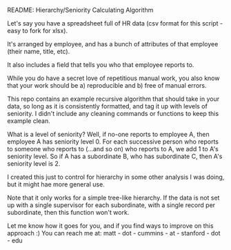 README: Hierarchy/Seniority Calculating Algorithm

Let's say you have a spreadsheet full of HR data (csv format for this script - easy to fork for xlsx).

It's arranged by employee, and has a bunch of attributes of that employee (their name, title, etc).

It also includes a field that tells you who that employee reports to.

While you do have a secret love of repetitious manual work, you also know that your work should be a) reproducible and b) free of manual errors.

This repo contains an example recursive algorithm that should take in your data, so long as it is consistently formatted, and tag it up with levels of seniority. I didn't include any cleaning commands or functions to keep this example clean.

What is a level of seniority? Well, if no-one reports to employee A, then employee A has seniority level 0. For each successive person who reports to someone who reports to (...and so on) who reports to A, we add 1 to A's seniority level. So if A has a subordinate B, who has subordinate C, then A's seniority level is 2.

I created this just to control for hierarchy in some other analysis I was doing, but it might hae more general use. 

Note that it only works for a simple tree-like hierarchy. If the data is not set up with a single supervisor for each subordinate, with a single record per subordinate, then this function won't work.

Let me know how it goes for you, and if you find ways to improve on this approach :) You can reach me at: matt - dot - cummins - at - stanford - dot - edu

